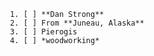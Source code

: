      1. [ ] **Dan Strong**
     2. [ ] From **Juneau, Alaska**
     3. [ ] Pierogis
     4. [ ] *woodworking*
